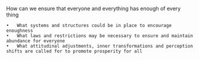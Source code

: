 How can we ensure that everyone and everything has enough of every thing 

	•	What systems and structures could be in place to encourage enoughness
	•	What laws and restrictions may be necessary to ensure and maintain abundance for everyone
	•	What attitudinal adjustments, inner transformations and perception shifts are called for to promote prosperity for all
